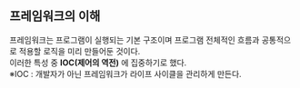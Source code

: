 ## 프레임워크의 이해
프레임워크는 프로그램이 실행되는 기본 구조이며 프로그램 전체적인 흐름과 공통적으로 적용할 로직을 미리 만들어둔 것이다.<br>
이러한 특성 중 **IOC(제어의 역전)** 에 집중하기로 했다.<br>
※IOC : 개발자가 아닌 프레임워크가 라이프 사이클을 관리하게 만든다. <br>
